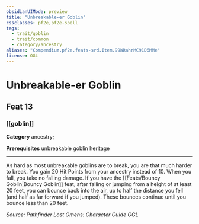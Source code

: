 ```yaml
---
obsidianUIMode: preview
title: "Unbreakable-er Goblin"
cssclasses: pf2e,pf2e-spell
tags:
  - trait/goblin
  - trait/common
  - category/ancestry
aliases: "Compendium.pf2e.feats-srd.Item.99WRahrMC91D6MMe"
license: OGL
---
```

# Unbreakable-er Goblin
## Feat 13
### [[goblin]]

**Category** ancestry; 



**Prerequisites** unbreakable goblin heritage
* * *
As hard as most unbreakable goblins are to break, you are that much harder to break. You gain 20 Hit Points from your ancestry instead of 10. When you fall, you take no falling damage. If you have the [[Feats/Bouncy Goblin|Bouncy Goblin]] feat, after falling or jumping from a height of at least 20 feet, you can bounce back into the air, up to half the distance you fell (and half as far forward if you jumped). These bounces continue until you bounce less than 20 feet.

*Source: Pathfinder Lost Omens: Character Guide*
*OGL*